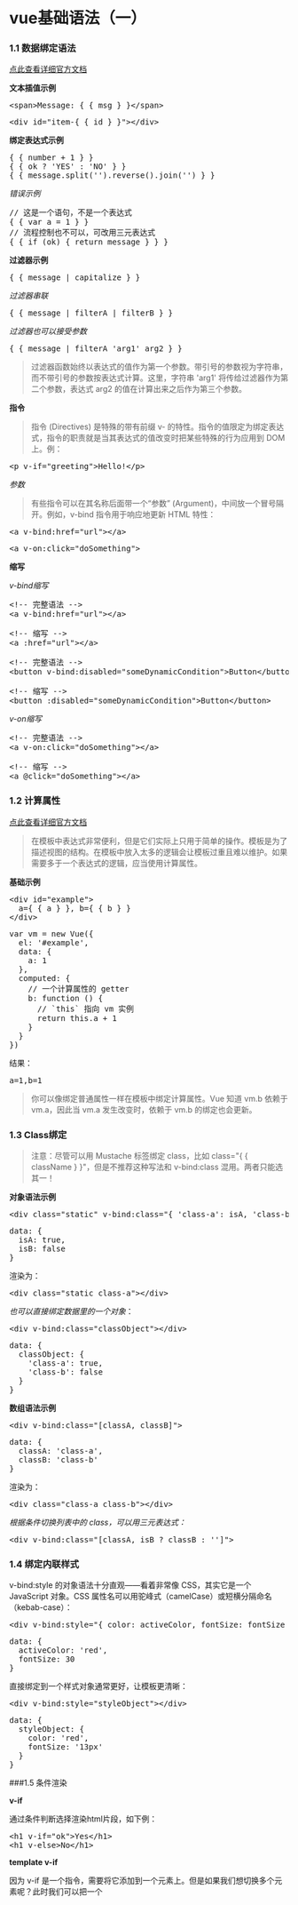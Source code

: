# vue基础语法（一）

### 1.1 数据绑定语法 
[点此查看详细官方文档](http://cn.vuejs.org/guide/syntax.html)


**文本插值示例**

<pre>&lt;span&gt;Message: { { msg } }&lt;/span&gt;</pre>

<pre>&lt;div id=&quot;item-{ { id } }&quot;&gt;&lt;/div&gt;</pre>


**绑定表达式示例**

<pre>{ { number + 1 } }
{ { ok ? 'YES' : 'NO' } }
{ { message.split('').reverse().join('') } }</pre>

*错误示例*

<pre>// 这是一个语句，不是一个表达式
{ { var a = 1 } }
// 流程控制也不可以，可改用三元表达式
{ { if (ok) { return message } } }</pre>


**过滤器示例**

<pre>{ { message | capitalize } }</pre>

*过滤器串联*

<pre>{ { message | filterA | filterB } }</pre>

*过滤器也可以接受参数*

<pre>{ { message | filterA 'arg1' arg2 } }</pre>

> 过滤器函数始终以表达式的值作为第一个参数。带引号的参数视为字符串，而不带引号的参数按表达式计算。这里，字符串 'arg1' 将传给过滤器作为第二个参数，表达式 arg2 的值在计算出来之后作为第三个参数。


**指令**

> 指令 (Directives) 是特殊的带有前缀 v- 的特性。指令的值限定为绑定表达式，指令的职责就是当其表达式的值改变时把某些特殊的行为应用到 DOM 上。例：

<pre>&lt;p v-if=&quot;greeting&quot;&gt;Hello!&lt;/p&gt;</pre>

*参数*

> 有些指令可以在其名称后面带一个“参数” (Argument)，中间放一个冒号隔开。例如，v-bind 指令用于响应地更新 HTML 特性：

<pre>&lt;a v-bind:href=&quot;url&quot;&gt;&lt;/a&gt;</pre>

<pre>&lt;a v-on:click=&quot;doSomething&quot;&gt;</pre>


**缩写**

*v-bind缩写*

<pre>&lt;!-- 完整语法 --&gt;<br />&lt;a v-bind:href=&quot;url&quot;&gt;&lt;/a&gt;<br /> <br />&lt;!-- 缩写 --&gt;<br />&lt;a :href=&quot;url&quot;&gt;&lt;/a&gt;<br /> <br />&lt;!-- 完整语法 --&gt;<br />&lt;button v-bind:disabled=&quot;someDynamicCondition&quot;&gt;Button&lt;/button&gt;<br /> <br />&lt;!-- 缩写 --&gt;<br />&lt;button :disabled=&quot;someDynamicCondition&quot;&gt;Button&lt;/button&gt;</pre>

*v-on缩写*

<pre>&lt;!-- 完整语法 --&gt;<br />&lt;a v-on:click=&quot;doSomething&quot;&gt;&lt;/a&gt;<br /> <br />&lt;!-- 缩写 --&gt;<br />&lt;a @click=&quot;doSomething&quot;&gt;&lt;/a&gt;</pre>


### 1.2 计算属性

[点此查看详细官方文档](http://cn.vuejs.org/guide/computed.html)

> 在模板中表达式非常便利，但是它们实际上只用于简单的操作。模板是为了描述视图的结构。在模板中放入太多的逻辑会让模板过重且难以维护。如果需要多于一个表达式的逻辑，应当使用计算属性。

**基础示例**

<pre>&lt;div id=&quot;example&quot;&gt;<br />  a={ { a } }, b={ { b } }<br />&lt;/div&gt;</pre>

<pre>var vm = new Vue({
  el: '#example',
  data: {
    a: 1
  },
  computed: {
    // 一个计算属性的 getter
    b: function () {
      // `this` 指向 vm 实例
      return this.a + 1
    }
  }
})</pre>

结果： 

<pre>a=1,b=1</pre>

>你可以像绑定普通属性一样在模板中绑定计算属性。Vue 知道 vm.b 依赖于 vm.a，因此当 vm.a 发生改变时，依赖于 vm.b 的绑定也会更新。


### 1.3 Class绑定

> 注意：尽管可以用 Mustache 标签绑定 class，比如 class="{ { className } }"，但是不推荐这种写法和 v-bind:class 混用。两者只能选其一！


**对象语法示例**

<pre>&lt;div class=&quot;static&quot; v-bind:class=&quot;{ 'class-a': isA, 'class-b': isB }&quot;&gt;&lt;/div&gt;</pre>

<pre>data: {
  isA: true,
  isB: false
}</pre>

渲染为：

<pre>&lt;div class=&quot;static class-a&quot;&gt;&lt;/div&gt;</pre>

*也可以直接绑定数据里的一个对象*：

<pre>&lt;div v-bind:class=&quot;classObject&quot;&gt;&lt;/div&gt;</pre>

<pre>data: {
  classObject: {
    'class-a': true,
    'class-b': false
  }
}</pre>


**数组语法示例**

<pre>&lt;div v-bind:class=&quot;[classA, classB]&quot;&gt;</pre>

<pre>data: {
  classA: 'class-a',
  classB: 'class-b'
}</pre>

渲染为：

<pre>&lt;div class=&quot;class-a class-b&quot;&gt;&lt;/div&gt;</pre>

*根据条件切换列表中的 class，可以用三元表达式：*

<pre>&lt;div v-bind:class=&quot;[classA, isB ? classB : '']&quot;&gt;</pre>


### 1.4 绑定内联样式

v-bind:style 的对象语法十分直观——看着非常像 CSS，其实它是一个 JavaScript 对象。CSS 属性名可以用驼峰式（camelCase）或短横分隔命名（kebab-case）：

<pre>&lt;div v-bind:style=&quot;{ color: activeColor, fontSize: fontSize + 'px' }&quot;&gt;&lt;/div&gt;</pre>

<pre>data: {
  activeColor: 'red',
  fontSize: 30
}</pre>

直接绑定到一个样式对象通常更好，让模板更清晰：

<pre>&lt;div v-bind:style=&quot;styleObject&quot;&gt;&lt;/div&gt;</pre>

<pre>data: {
  styleObject: {
    color: 'red',
    fontSize: '13px'
  }
}</pre>


###1.5 条件渲染

**v-if**

通过条件判断选择渲染html片段，如下例：

<pre>&lt;h1 v-if=&quot;ok&quot;&gt;Yes&lt;/h1&gt;<br />&lt;h1 v-else&gt;No&lt;/h1&gt;</pre>

**template v-if**

因为 v-if 是一个指令，需要将它添加到一个元素上。但是如果我们想切换多个元素呢？此时我们可以把一个 <template> 元素当做包装元素，并在上面使用 v-if，最终的渲染结果不会包含它。

<pre>&lt;template v-if=&quot;ok&quot;&gt;<br />  &lt;h1&gt;Title&lt;/h1&gt;<br />  &lt;p&gt;Paragraph 1&lt;/p&gt;<br />  &lt;p&gt;Paragraph 2&lt;/p&gt;<br />&lt;/template&gt;</pre>

**v-show**

另一个根据条件展示元素的选项是 v-show 指令。用法大体上一样，不同的是有 v-show 的元素会始终渲染并保持在 DOM 中。v-show 是简单的切换元素的 CSS 属性 display。

>注意 v-show 不支持 < template > 语法。

**v-else**

v-else 元素必须立即跟在 v-if 或 v-show 元素的后面——否则它不能被识别。



###1.6 方法处理器


可以用 v-on 指令监听 DOM 事件：

<pre>&lt;div id=&quot;example&quot;&gt;<br />  &lt;button v-on:click=&quot;greet&quot;&gt;Greet&lt;/button&gt;<br />&lt;/div&gt;</pre>

我们绑定了一个单击事件处理器到一个方法 greet。下面在 Vue 实例中定义这个方法：

<pre>var vm = new Vue({<br />  el: '#example',<br />  data: {<br />    name: 'Vue.js'<br />  },<br />  // 在 `methods` 对象中定义方法<br />  methods: {<br />    greet: function (event) {<br />      // 方法内 `this` 指向 vm<br />      alert('Hello ' + this.name + '!')<br />      // `event` 是原生 DOM 事件<br />      alert(event.target.tagName)<br />    }<br />  }<br />})<br /> <br />// 也可以在 JavaScript 代码中调用方法<br />vm.greet() // -&gt; 'Hello Vue.js!'</pre>

###1.7 表单控件绑定

参见UI元件演示模块 *(src/mods/ui.vue)*